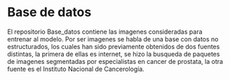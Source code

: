 # Base de datos

El repositorio Base_datos contiene las imagenes consideradas para entrenar al modelo. Por ser imagenes se habla de una base con datos no estructurados, los cuales han sido previamente obtenidos de dos fuentes distintas, la primera de ellas es internet, se hizo la busqueda de paquetes de imagenes segmentadas por especialistas en cancer de prostata, la otra fuente es el Instituto Nacional de Cancerología.
